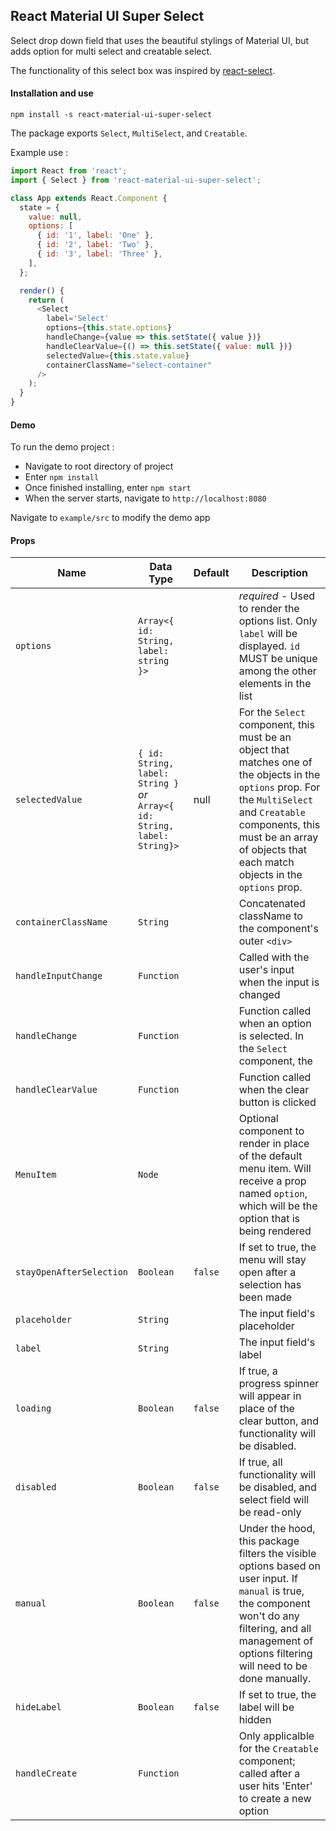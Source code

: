 ## React Material UI Super Select

Select drop down field that uses the beautiful stylings of Material UI, but adds option for multi select and creatable select.

The functionality of this select box was inspired by [react-select](https://github.com/JedWatson/react-select).

#### Installation and use

`npm install -s react-material-ui-super-select`

The package exports `Select`, `MultiSelect`, and `Creatable`.

Example use :

```javascript
import React from 'react';
import { Select } from 'react-material-ui-super-select';

class App extends React.Component {
  state = {
    value: null,
    options: [
      { id: '1', label: 'One' },
      { id: '2', label: 'Two' },
      { id: '3', label: 'Three' },
    ],
  };

  render() {
    return (
      <Select
        label='Select'
        options={this.state.options}
        handleChange={value => this.setState({ value })}
        handleClearValue={() => this.setState({ value: null })}
        selectedValue={this.state.value}
        containerClassName="select-container"
      />
    );
  }
}
```

#### Demo
To run the demo project :
* Navigate to root directory of project
* Enter `npm install`
* Once finished installing, enter `npm start`
* When the server starts, navigate to `http://localhost:8080`

Navigate to `example/src` to modify the demo app

#### Props

Name | Data Type | Default | Description
--- | --- | --- | --- |
`options`| `Array<{ id: String, label: string }>` | | *required* - Used to render the options list. Only `label` will be displayed. `id` MUST be unique among the other elements in the list
`selectedValue` | `{ id: String, label: String }` *or* `Array<{ id: String, label: String}>` | null | For the `Select` component, this must be an object that matches one of the objects in the `options` prop. For the `MultiSelect` and `Creatable` components, this must be an array of objects that each match objects in the `options` prop.
`containerClassName` | `String` | | Concatenated className to the component's outer `<div>`
`handleInputChange` | `Function` | | Called with the user's input when the input is changed
`handleChange` | `Function` | | Function called when an option is selected. In the `Select` component, the
`handleClearValue` | `Function` | | Function called when the clear button is clicked
`MenuItem` | `Node` | | Optional component to render in place of the default menu item. Will receive a prop named `option`, which will be the option that is being rendered
`stayOpenAfterSelection` | `Boolean` | `false` | If set to true, the menu will stay open after a selection has been made
`placeholder` | `String` | | The input field's placeholder
`label` | `String` | | The input field's label
`loading` | `Boolean` | `false` | If true, a progress spinner will appear in place of the clear button, and functionality will be disabled.
`disabled` | `Boolean` | `false` | If true, all functionality will be disabled, and select field will be read-only
`manual` | `Boolean` | `false` | Under the hood, this package filters the visible options based on user input. If `manual` is true, the component won't do any filtering, and all management of options filtering will need to be done manually.
`hideLabel` | `Boolean` | `false` | If set to true, the label will be hidden
`handleCreate` | `Function` | | Only applicalble for the `Creatable` component; called after a user hits 'Enter' to create a new option
